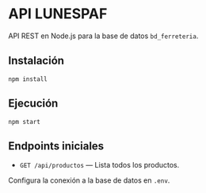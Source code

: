 # API LUNESPAF

API REST en Node.js para la base de datos `bd_ferreteria`.

## Instalación

```
npm install
```

## Ejecución

```
npm start
```

## Endpoints iniciales

- `GET /api/productos` — Lista todos los productos.

Configura la conexión a la base de datos en `.env`.
